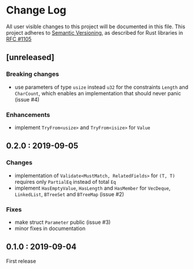 # Change Log

All user visible changes to this project will be documented in this file.
This project adheres to [Semantic Versioning](http://semver.org/), as described
for Rust libraries in [RFC #1105](https://github.com/rust-lang/rfcs/blob/master/text/1105-api-evolution.md)


## [unreleased]

### Breaking changes

* use parameters of type `usize` instead `u32` for the constraints `Length` and `CharCount`, which
  enables an implementation that should never panic (issue #4)

### Enhancements
  
* implement `TryFrom<usize>` and `TryFrom<isize>` for `Value`


## 0.2.0 : 2019-09-05

### Changes

* implementation of `Validate<MustMatch, RelatedFields>` for `(T, T)` requires only `PartialEq`
  instead of total `Eq`
* implement `HasEmptyValue`, `HasLength` and `HasMember` for `VecDeque`, `LinkedList`, `BTreeSet`
  and `BTreeMap` (issue #2)

### Fixes

* make struct `Parameter` public (issue #3)
* minor fixes in documentation

## 0.1.0 : 2019-09-04

First release
